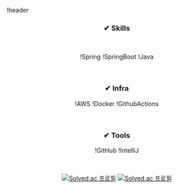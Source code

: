 !header


<div align=center>

 ### ✔ Skills
 
 <br>

 !Spring
 !SpringBoot
 !Java

<br>

 ### ✔ Infra
 !AWS
 !Docker
 !GithubActions

 <br>

 ### ✔ Tools
 !GitHub
 !IntelliJ
 

 <br>
 
 [![Solved.ac
 프로필](http://mazassumnida.wtf/api/v2/generate_badge?boj=j13h12k14)](https://solved.ac/j13h12k14)
 [![Solved.ac 프로필](http://mazandi.herokuapp.com/api?handle=j13h12k14)](https://solved.ac/j13h12k14/)
 
 
 <!--[![Hits](https://hits.seeyoufarm.com/api/count/incr/badge.svg?url=https%3A%2F%2Fgithub.com%2Fjunhaa&count_bg=%23535353&title_bg=%23B6B6B6&icon=github.svg&icon_color=%23FFFFFF&title=hits&edge_flat=false)](https://hits.seeyoufarm.com) -->

</div>

